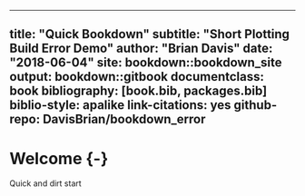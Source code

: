 
--- 
title: "Quick Bookdown"
subtitle: "Short Plotting Build Error Demo"
author: "Brian Davis"
date: "2018-06-04"
site: bookdown::bookdown_site
output: bookdown::gitbook
documentclass: book
bibliography: [book.bib, packages.bib]
biblio-style: apalike
link-citations: yes
github-repo: DavisBrian/bookdown_error
---

# Welcome {-}

Quick and dirt start




